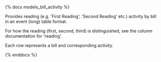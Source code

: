 {% docs models_bill_activity %}

Provides reading (e.g. 'First Reading', 'Second Reading' etc.) activity by bill in an event (long) table format.

For how the reading (first, second, third) is distinguished, see the column documentation for 'reading'.

Each row represents a bill and corresponding activity.

{% enddocs %}
